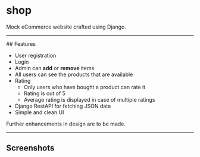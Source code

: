 # shop
Mock eCommerce website crafted using Django.
<hr>
## Features
<ul>
  <li>User registration</li>
  <li>Login</li>
  <li>Admin can <b>add</b> or <b>remove</b> items</li>
  <li>All users can see the products that are available</li>
  <li>
    Rating
    <ul>
      <li>Only users who have bought a product can rate it</li>
      <li>Rating is out of 5</li>
      <li>Average rating is displayed in case of multiple ratings</li>
    </ul>
  </li>
  <li>Django RestAPI for fetching JSON data</li>
  <li>Simple and clean UI</li>
</ul>

Further enhancements in design are to be made.

<hr>

## Screenshots
